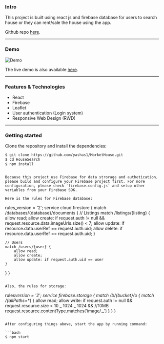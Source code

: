 ### Intro

This project is built using react js and firebase database for users to search house or they can rent/sale the house using the app.

Github repo [here](https://github.com/yashas1/MarketHouse.git).

---

### Demo

![Demo](https://i.imgur.com/U2xBXqx.gif)

The live demo is also available [here](https://animated-piroshki-9d86f9.netlify.app/).

---

### Features & Technologies

- React
- Firebase
- Leaflet
- User authentication (Login system)
- Responsive Web Design (RWD)

---

### Getting started

Clone the repository and install the dependencies:

```bash
$ git clone https://github.com/yashas1/MarketHouse.git
$ cd HouseSearch
$ npm install
```

```

Because this project use Firebase for data strorage and authetication, please build and configure your Firebase project first. For more configuration, please check `firebase.config.js` and setup other variables from your Firebase SDK.

Here is the rules for Firebase database:

```

rules_version = '2';
service cloud.firestore {
match /databases/{database}/documents {
// Listings
match /listings/{listing} {
allow read;
allow create: if request.auth != null && request.resource.data.imageUrls.size() < 7;
allow update: if resource.data.userRef == request.auth.uid;
allow delete: if resource.data.userRef == request.auth.uid;
}

    // Users
    match /users/{user} {
    	allow read;
    	allow create;
    	allow update: if request.auth.uid == user
    }

}
}

```

Also, the rules for storage:

```

rules*version = '2';
service firebase.storage {
match /b/{bucket}/o {
match /{allPaths=\**} {
allow read;
allow write: if
request.auth != null &&
request.resource.size < 10 _ 1024 _ 1024 && //10MB
request.resource.contentType.matches('image/.\_')
}
}
}

````

After configuring things above, start the app by running command:

```bash
$ npm start
````
